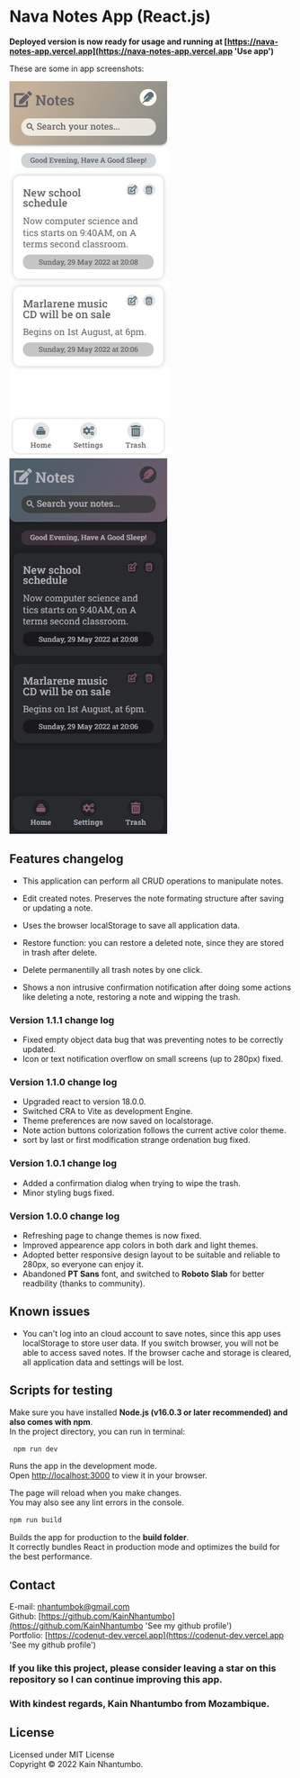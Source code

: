 # Nava Notes App (React.js)

**Deployed version is now ready for usage and running at [https://nava-notes-app.vercel.app](https://nava-notes-app.vercel.app 'Use app')**

These are some in app screenshots:

![](./src/assets/capture00.jpeg 'App in light mode')
![](./src/assets/capture01.jpeg 'App in dark mode')

## Features changelog

- This application can perform all CRUD operations to manipulate notes.

- Edit created notes. Preserves the note formating structure after saving or updating a note.

- Uses the browser localStorage to save all application data.

- Restore function: you can restore a deleted note, since they are stored in trash after delete.

- Delete permanentilly all trash notes by one click.

- Shows a non intrusive confirmation notification after doing some actions like deleting a note, restoring a note and wipping the trash.

### Version 1.1.1 change log
-  Fixed empty 
object data bug that was preventing notes to be correctly updated.
- Icon or text notification overflow on small screens (up to 280px) fixed.
### Version 1.1.0 change log

- Upgraded react to version 18.0.0.
- Switched CRA to Vite as development Engine.
- Theme preferences are now saved on localstorage.
- Note action buttons colorization follows the current active color theme.
- sort by last or first modification strange ordenation bug fixed.

### Version 1.0.1 change log

- Added a confirmation dialog when trying to wipe the trash.
- Minor styling bugs fixed.

### Version 1.0.0 change log

- Refreshing page to change themes is now fixed.
- Improved appearence app colors in both dark and light themes.
- Adopted better responsive design layout to be suitable and reliable to 280px, so everyone can enjoy it.
- Abandoned **PT Sans** font, and switched to **Roboto Slab** for better readbility (thanks to community).

## Known issues

- You can't log into an cloud account to save notes, since this app uses localStorage to store user data. If you switch browser, you will not be able to access saved notes. If the browser cache and storage is cleared, all application data and settings will be lost.

## Scripts for testing

Make sure you have installed **Node.js (v16.0.3 or later recommended) and also comes with npm**.\
In the project directory, you can run in terminal:

```bash
 npm run dev
```

Runs the app in the development mode.\
Open [http://localhost:3000](http://localhost:3000) to view it in your browser.

The page will reload when you make changes.\
You may also see any lint errors in the console.

```bash
npm run build
```

Builds the app for production to the **build folder**.\
It correctly bundles React in production mode and optimizes the build for the best performance.

## Contact

E-mail: [nhantumbok@gmail.com](nhantumbok@gmail.com 'Send an email')\
Github: [https://github.com/KainNhantumbo](https://github.com/KainNhantumbo 'See my github profile')  
Portfolio: [https://codenut-dev.vercel.app](https://codenut-dev.vercel.app 'See my github profile')

### If you like this project, please consider leaving a star on this repository so I can continue improving this app.

### With kindest regards, Kain Nhantumbo from Mozambique.

## License

Licensed under MIT License\
Copyright &copy; 2022 Kain Nhantumbo.
